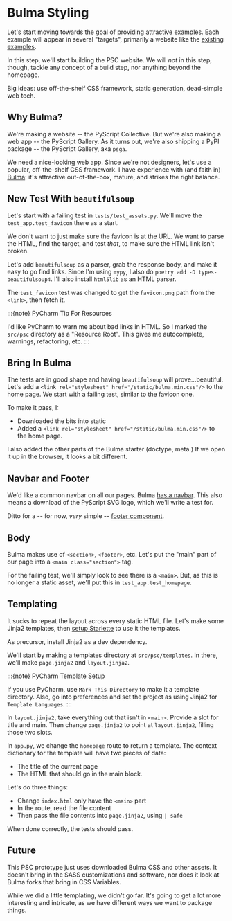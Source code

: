 # Bulma Styling

Let's start moving towards the goal of providing attractive examples.
Each example will appear in several "targets", primarily a website like
the [existing examples](https://pyscript.net/examples/).

In this step, we'll start building the PSC website.
We will *not* in this step, though, tackle any concept of a build step, nor anything beyond the homepage.

Big ideas: use off-the-shelf CSS framework, static generation, dead-simple web tech.

## Why Bulma?

We're making a website -- the PyScript Collective.
But we're also making a web app -- the PyScript Gallery.
As it turns out, we're also shipping a PyPI package -- the PyScript Gallery, aka `psga`.

We need a nice-looking web app.
Since we're not designers, let's use a popular, off-the-shelf CSS framework.
I have experience with (and faith in) [Bulma](https://bulma.io): it's attractive out-of-the-box, mature, and strikes the
right balance.

## New Test With `beautifulsoup`

Let's start with a failing test in `tests/test_assets.py`.
We'll move the `test_app.test_favicon` there as a start.

We don't want to just make sure the favicon is at the URL.
We want to parse the HTML, find the target, and test *that*, to make sure the HTML link isn't broken.

Let's add `beautifulsoup` as a parser, grab the response body, and make it easy to go find links.
Since I'm using `mypy`, I also do `poetry add -D types-beautifulsoup4`.
I'll also install `html5lib` as an HTML parser.

The `test_favicon` test was changed to get the `favicon.png` path from the `<link>`, then fetch it.

:::{note} PyCharm Tip For Resources

I'd like PyCharm to warn me about bad links in HTML.
So I marked the `src/psc` directory as a "Resource Root".
This gives me autocomplete, warnings, refactoring, etc.
:::

## Bring In Bulma

The tests are in good shape and having `beautifulsoup` will prove...beautiful.
Let's add a `<link rel="stylesheet" href="/static/bulma.min.css"/>` to the home page.
We start with a failing test, similar to the favicon one.

To make it pass, I:

- Downloaded the bits into static
- Added a `<link rel="stylesheet" href="/static/bulma.min.css"/>` to the home page.

I also added the other parts of the Bulma starter (doctype, meta.)
If we open it up in the browser, it looks a bit different.

## Navbar and Footer

We'd like a common navbar on all our pages.
Bulma [has a navbar](https://bulma.io/documentation/components/navbar/).
This also means a download of the PyScript SVG logo, which we'll write a test for.

Ditto for a -- for now, *very* simple -- [footer component](https://bulma.io/documentation/layout/footer/).

## Body

Bulma makes use of `<section>`, `<footer>`, etc.
Let's put the "main" part of our page into a `<main class="section">` tag.

For the failing test, we'll simply look to see there is a `<main>`.
But, as this is no longer a static asset, we'll put this in `test_app.test_homepage`.

## Templating

It sucks to repeat the layout across every static HTML file.
Let's make some Jinja2 templates, then [setup Starlette](https://www.starlette.io/templates/) to use it the templates.

As precursor, install Jinja2 as a dev dependency.

We'll start by making a templates directory at `src/psc/templates`.
In there, we'll make `page.jinja2` and `layout.jinja2`.

:::{note} PyCharm Template Setup

If you use PyCharm, use `Mark This Directory` to make it a template directory.
Also, go into preferences and set the project as using Jinja2 for `Template Languages`.
:::

In `layout.jinja2`, take everything out that isn't in `<main>`.
Provide a slot for title and main.
Then change `page.jinja2` to point at `layout.jinja2`, filling those two slots.

In `app.py`, we change the `homepage` route to return a template.
The context dictionary for the template will have two pieces of data:
- The title of the current page
- The HTML that should go in the main block.

Let's do three things:

- Change `index.html` only have the `<main>` part
- In the route, read the file content
- Then pass the file contents into `page.jinja2`, using `| safe`

When done correctly, the tests should pass.

## Future

This PSC prototype just uses downloaded Bulma CSS and other assets.
It doesn't bring in the SASS customizations and software, nor does it look at Bulma forks that bring in CSS Variables.

While we did a little templating, we didn't go far.
It's going to get a lot more interesting and intricate, as we have different ways we want to package things.
